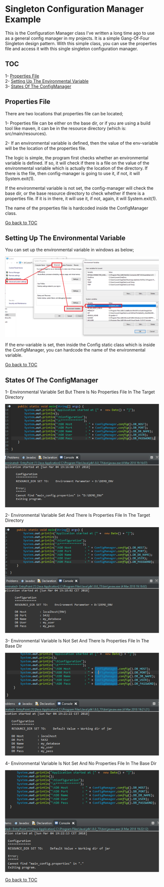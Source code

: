 Singleton Configuration Manager Example
=======================================
This is the Configuration Manager class I've written a long time ago to use as a general
config manager in my projects. It is a simple Gang-Of-Four Singleton design pattern.
With this simple class, you can use the properties file and access it with this
single singleton configuration manager.

TOC
---
1- [Properties File](#properties-file) <br/>
2- [Setting Up The Environmental Variable](#setting-up-the-environmental-variable) <br/>
3- [States Of The ConfigManager](#states-of-the-configmanager) <br/>

Properties File
---------------
There are two locations that properties file can be located;

1- Properties file can be either on the base dir, or if you are using a build tool like maven,
it can be in the resource directory (which is: src/main/resources).

2- If an environmental variable is defined, then the value of the env-variable will be the
location of the properties file.

The logic is simple, the program first checks whether an environmental variable is defined.
If so, it will check if there is a file on the value of the environmental variable which is
actually the location of the directory. If there is the file, then config-manager is going
to use it, if not, it will System.exit(1).

If the environmental variable is not set, the config-manager will check the base dir, or the
base resource directory to check whether if there is a properties file. If it is in there,
it will use it, if not, again, it will System.exit(1).

The name of the properties file is hardcoded inside the ConfigManager class.

[Go back to TOC](#toc)

Setting Up The Environmental Variable
-------------------------------------
You can set up the environmental variable in windows as below;

![Setting-Up-Environmental-Variable](https://raw.githubusercontent.com/bzdgn/singleton-configuration-manager-example/master/ScreenShots/00_HOW_TO_SET_ENV_VAR.PNG)

If the env-variable is set, then inside the Config static class which is inside the ConfigManager,
you can hardcode the name of the environmental variable.

[Go back to TOC](#toc)

States Of The ConfigManager
---------------------------
1- Environmental Variable Set But There Is No Properties File In The Target Directory

![Env-Is-Set-But-No-Props-File-In-Target-Dir](https://raw.githubusercontent.com/bzdgn/singleton-configuration-manager-example/master/ScreenShots/01_ENV_IS_SET_BUT_NO_FILE.PNG)

2- Environmental Variable Set And There Is Properties File In The Target Directory

![Env-Is-Set-But-Props-File-In-Target-Dir](https://raw.githubusercontent.com/bzdgn/singleton-configuration-manager-example/master/ScreenShots/02_ENV_IS_SET_AND_FILE_IS_FOUND.PNG)

3- Environmental Variable Is Not Set And There Is Properties File In The Base Dir

![Env-Is-Not-Set-But-Props-File-In-Base-Dir](https://raw.githubusercontent.com/bzdgn/singleton-configuration-manager-example/master/ScreenShots/03_NO_ENV_IS_SET_FILE_IS_ON_WORKING_DIR.PNG)

4- Environmental Variable Is Not Set And No Properties File In The Base Dir

![Env-Is-Not-Set-And-No-Props-File-In-Base-Dir](https://raw.githubusercontent.com/bzdgn/singleton-configuration-manager-example/master/ScreenShots/04_NO_ENV_IS_SET_FILE_IS_NOT_FOUND_ON_WORKING_DIR.PNG)

[Go back to TOC](#toc)


